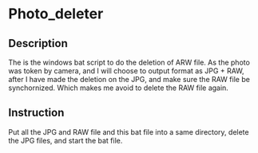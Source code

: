 # Photo_deleter
 
## Description
The is the windows bat script to do the deletion of ARW file.
As the photo was token by camera, and I will choose to output format as JPG + RAW,
after I have made the deletion on the JPG, and make sure the RAW file be synchornized.
Which makes me avoid to delete the RAW file again.

## Instruction
Put all the JPG and RAW file and this bat file into a same directory,
delete the JPG files, and start the bat file.